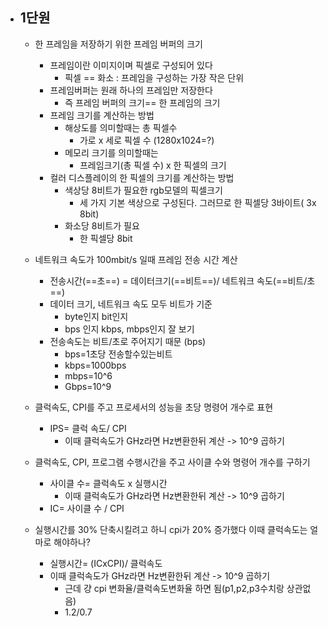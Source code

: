 - ## 1단원
	- 한 프레임을 저장하기 위한 프레임 버퍼의 크기
		- 프레임이란 이미지이며 픽셀로 구성되어 있다
			- 픽셀 == 화소 : 프레임을 구성하는 가장 작은 단위
		- 프레임버퍼는 원래 하나의 프레임만 저장한다
			- 즉 프레임 버퍼의 크기== 한 프레임의 크기
		- 프레임 크기를 계산하는 방법
			- 해상도를 의미할때는 총 픽셀수
				- 가로 x 세로 픽셀 수 (1280x1024=?)
			- 메모리 크기를 의미할때는 
				- 프레임크기(총 픽셀 수) x 한 픽셀의 크기
		- 컬러 디스플레이의 한 픽셀의 크기를 계산하는 방법
			- 색상당 8비트가 필요한 rgb모델의 픽셀크기
				- 세 가지 기본 색상으로 구성된다. 그러므로 한 픽셀당 3바이트( 3x 8bit)
			- 화소당 8비트가 필요
				- 한 픽셀당 8bit
			
	- 네트워크 속도가 100mbit/s 일때 프레임 전송 시간 계산
		- 전송시간(==초==) = 데이터크기(==비트==)/ 네트워크 속도(==비트/초==)
		- 데이터 크기, 네트워크 속도 모두 비트가 기준
			- byte인지 bit인지
			- bps 인지 kbps, mbps인지 잘 보기
		- 전송속도는 비트/초로 주어지기 때문 (bps)
			- bps=1초당 전송할수있는비트
			- kbps=1000bps
			- mbps=10^6
			- Gbps=10^9
			
	- 클럭속도, CPI를 주고 프로세서의 성능을 초당 명령어 개수로 표현
		- IPS= 클럭 속도/ CPI
			- 이때 클럭속도가 GHz라면 Hz변환한뒤 계산  -> 10^9 곱하기
	- 클럭속도, CPI, 프로그램 수행시간을 주고 사이클 수와 명령어 개수를 구하기
		- 사이클 수= 클럭속도 x 실행시간
			- 이때 클럭속도가 GHz라면 Hz변환한뒤 계산  -> 10^9 곱하기
		- IC= 사이클 수 / CPI
	- 실행시간를 30% 단축시킬려고 하니 cpi가 20% 증가했다 이때 클럭속도는 얼마로 해야하나?
		- 실행시간= (ICxCPI)/ 클럭속도
		- 이때 클럭속도가 GHz라면 Hz변환한뒤 계산  -> 10^9 곱하기
			- 근데 걍 cpi 변화율/클럭속도변화율 하면 됨(p1,p2,p3수치랑 상관없음)
			- 1.2/0.7
				